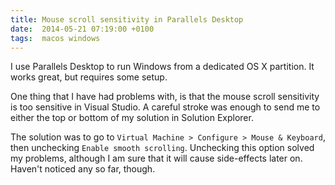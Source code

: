 ```yaml
---
title: Mouse scroll sensitivity in Parallels Desktop
date:  2014-05-21 07:19:00 +0100
tags:  macos windows
---
```


I use Parallels Desktop to run Windows from a dedicated OS X partition. It works
great, but requires some setup.

One thing that I have had problems with, is that the mouse scroll sensitivity is
too sensitive in Visual Studio. A careful stroke was enough to send me to either
the top or bottom of my solution in Solution Explorer.

The solution was to go to `Virtual Machine > Configure > Mouse & Keyboard`, then
unchecking `Enable smooth scrolling`. Unchecking this option solved my problems,
although I am sure that it will cause side-effects later on. Haven't noticed any
so far, though.